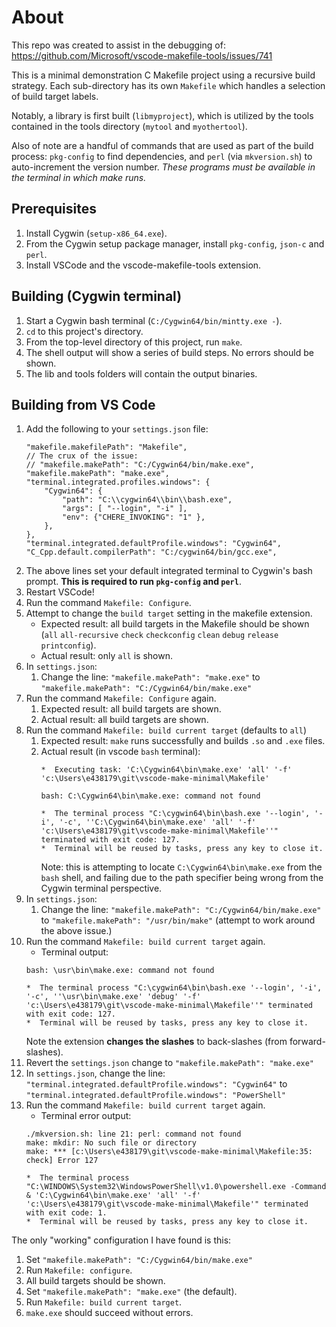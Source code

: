# About

This repo was created to assist in the debugging of: https://github.com/Microsoft/vscode-makefile-tools/issues/741 

This is a minimal demonstration C Makefile project using a recursive build strategy. Each sub-directory has its own `Makefile` which handles a selection of build target labels. 

Notably, a library is first built (`libmyproject`), which is utilized by the tools contained in the tools directory (`mytool` and `myothertool`). 

Also of note are a handful of commands that are used as part of the build process: `pkg-config` to find dependencies, and `perl` (via `mkversion.sh`) to auto-increment the version number. _These programs must be available in the terminal in which make runs._ 

## Prerequisites 

1. Install Cygwin (`setup-x86_64.exe`).
2. From the Cygwin setup package manager, install `pkg-config`, `json-c` and `perl`. 
3. Install VSCode and the vscode-makefile-tools extension. 

## Building (Cygwin terminal)

1. Start a Cygwin bash terminal (`C:/Cygwin64/bin/mintty.exe -`). 
2. `cd` to this project's directory. 
3. From the top-level directory of this project, run `make`. 
4. The shell output will show a series of build steps. No errors should be shown. 
5. The lib and tools folders will contain the output binaries. 

## Building from VS Code

1. Add the following to your `settings.json` file: 
    ```
    "makefile.makefilePath": "Makefile",
    // The crux of the issue: 
    // "makefile.makePath": "C:/Cygwin64/bin/make.exe",
    "makefile.makePath": "make.exe",
    "terminal.integrated.profiles.windows": {
        "Cygwin64": {
            "path": "C:\\cygwin64\\bin\\bash.exe", 
            "args": [ "--login", "-i" ],
            "env": {"CHERE_INVOKING": "1" },
        }, 
    },
    "terminal.integrated.defaultProfile.windows": "Cygwin64",
    "C_Cpp.default.compilerPath": "C:/cygwin64/bin/gcc.exe",
    ```
2. The above lines set your default integrated terminal to Cygwin's bash prompt. **This is required to run `pkg-config` and `perl`**.
3. Restart VSCode! 
4. Run the command `Makefile: Configure`. 
5. Attempt to change the `build target` setting in the makefile extension. 
    * Expected result: all build targets in the Makefile should be shown (`all` `all-recursive` `check` `checkconfig` `clean` `debug` `release` `printconfig`).
    * Actual result: only `all` is shown. 
6. In `settings.json`: 
    1. Change the line: `"makefile.makePath": "make.exe"` to `"makefile.makePath": "C:/Cygwin64/bin/make.exe"`
7. Run the command `Makefile: Configure` again. 
    1. Expected result: all build targets are shown. 
    2. Actual result: all build targets are shown. 
8. Run the command `Makefile: build current target` (defaults to `all`)
    1. Expected result: `make` runs successfully and builds `.so` and `.exe` files. 
    2. Actual result (in vscode `bash` terminal): 
        ```
        *  Executing task: 'C:\Cygwin64\bin\make.exe' 'all' '-f' 'c:\Users\e438179\git\vscode-make-minimal\Makefile' 

        bash: C:\Cygwin64\bin\make.exe: command not found

        *  The terminal process "C:\cygwin64\bin\bash.exe '--login', '-i', '-c', ''C:\Cygwin64\bin\make.exe' 'all' '-f' 'c:\Users\e438179\git\vscode-make-minimal\Makefile''" terminated with exit code: 127. 
        *  Terminal will be reused by tasks, press any key to close it. 
        ```
        Note: this is attempting to locate `C:\Cygwin64\bin\make.exe` from the `bash` shell, and failing due to the path specifier being wrong from the Cygwin terminal perspective. 
9. In `settings.json`: 
    1. Change the line: `"makefile.makePath": "C:/Cygwin64/bin/make.exe"` to `"makefile.makePath": "/usr/bin/make"` (attempt to work around the above issue.)
10. Run the command `Makefile: build current target` again. 
    * Terminal output: 
    ```
    bash: \usr\bin\make.exe: command not found

    *  The terminal process "C:\cygwin64\bin\bash.exe '--login', '-i', '-c', ''\usr\bin\make.exe' 'debug' '-f' 'c:\Users\e438179\git\vscode-make-minimal\Makefile''" terminated with exit code: 127. 
    *  Terminal will be reused by tasks, press any key to close it. 
    ```
    Note the extension **changes the slashes** to back-slashes (from forward-slashes). 
11. Revert the `settings.json` change to `"makefile.makePath": "make.exe"` 
12. In `settings.json`, change the line: 
    `"terminal.integrated.defaultProfile.windows": "Cygwin64"` to `"terminal.integrated.defaultProfile.windows": "PowerShell"`
13. Run the command `Makefile: build current target` again. 
    * Terminal error output: 
    ```
    ./mkversion.sh: line 21: perl: command not found
    make: mkdir: No such file or directory
    make: *** [c:\Users\e438179\git\vscode-make-minimal\Makefile:35: check] Error 127

    *  The terminal process "C:\WINDOWS\System32\WindowsPowerShell\v1.0\powershell.exe -Command & 'C:\Cygwin64\bin\make.exe' 'all' '-f' 'c:\Users\e438179\git\vscode-make-minimal\Makefile'" terminated with exit code: 1. 
    *  Terminal will be reused by tasks, press any key to close it. 
    ```

The only "working" configuration I have found is this: 

1. Set `"makefile.makePath": "C:/Cygwin64/bin/make.exe"`
2. Run `Makefile: configure`. 
3. All build targets should be shown. 
4. Set `"makefile.makePath": "make.exe"` (the default).
5. Run `Makefile: build current target`. 
6. `make.exe` should succeed without errors. 
